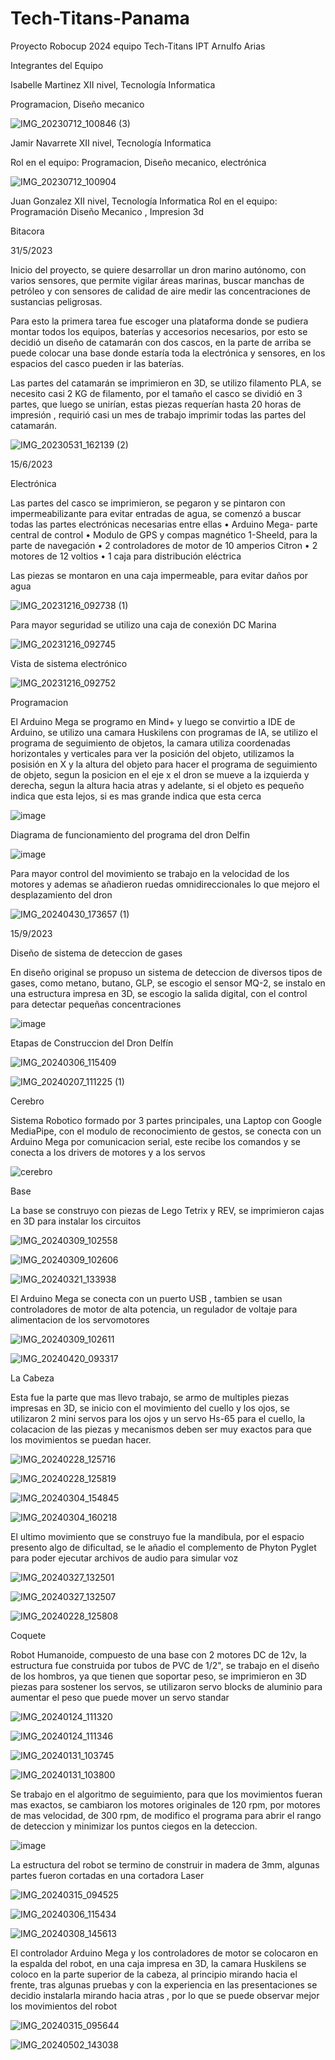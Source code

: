 # Tech-Titans-Panama

Proyecto Robocup 2024 equipo Tech-Titans IPT Arnulfo Arias

Integrantes del Equipo


Isabelle Martinez
XII nivel, Tecnología Informatica

Programacion, Diseño mecanico

![IMG_20230712_100846 (3)](https://github.com/techtitanspanama/Tech-Titans-Panama/assets/160556403/2e9ed67a-2384-490e-a029-7c5ada6c4275)


Jamir Navarrete
XII nivel, Tecnología Informatica

Rol en el equipo: Programacion, Diseño mecanico, electrónica

![IMG_20230712_100904](https://github.com/techtitanspanama/Tech-Titans-Panama/assets/160556403/060ceaea-19e5-497d-811d-3a7cdd9f1e7a)


Juan Gonzalez
XII nivel, Tecnología Informatica
Rol en el equipo: Programación Diseño Mecanico , Impresion 3d


Bitacora

31/5/2023

Inicio del proyecto, se quiere desarrollar un dron marino autónomo, con varios sensores, que permite vigilar áreas marinas, buscar manchas de petróleo y con sensores de calidad de aire medir las concentraciones de sustancias peligrosas.

Para esto la primera tarea fue escoger una plataforma donde se pudiera montar todos los equipos, baterías y accesorios necesarios, por esto se decidió un diseño de catamarán con dos cascos, en la parte de arriba se puede colocar una base donde estaría toda la electrónica y sensores, en los espacios del casco pueden ir las baterías.

Las partes del catamarán se imprimieron en 3D, se utilizo filamento PLA, se necesito casi 2 KG de filamento, por el tamaño el casco se dividió en 3 partes, que luego se unirían, estas piezas requerían hasta 20 horas de impresión , requirió casi un mes de trabajo imprimir todas las partes del catamarán.

![IMG_20230531_162139 (2)](https://github.com/techtitanspanama/Tech-Titans-Panama/assets/160556403/091c1e92-f210-4c51-9294-a762c268aa44)


15/6/2023

Electrónica

Las partes del casco se imprimieron, se pegaron y se pintaron con impermeabilizante para evitar entradas de agua, se comenzó a buscar todas las partes electrónicas necesarias entre ellas
•	Arduino Mega- parte central de control
•	Modulo de GPS y compas magnético 1-Sheeld, para la parte de navegación
•	 2 controladores de motor de 10 amperios Citron
•	2 motores de 12 voltios 
•	1 caja para distribución eléctrica

Las piezas se montaron en una caja impermeable, para evitar daños por agua

![IMG_20231216_092738 (1)](https://github.com/techtitanspanama/Tech-Titans-Panama/assets/160556403/5f296a9a-ce37-465e-84a7-7ab8991762b7)


Para mayor seguridad se utilizo una caja de conexión DC Marina


![IMG_20231216_092745](https://github.com/techtitanspanama/Tech-Titans-Panama/assets/160556403/e4618872-30d2-4804-a683-55f7db1b9a1f)



Vista de sistema electrónico

![IMG_20231216_092752](https://github.com/techtitanspanama/Tech-Titans-Panama/assets/160556403/610efba8-92bc-459f-b092-48f9d8f58bda)

Programacion

El Arduino Mega se programo en Mind+ y luego se convirtio a IDE de Arduino, se utilizo una camara Huskilens con programas de IA, se utilizo el programa de seguimiento de objetos, la camara utiliza coordenadas horizontales y verticales para ver la posición del objeto, utilizamos la posisión en X y la altura del objeto para hacer el programa de seguimiento de objeto, segun la posicion en el eje x el dron se mueve a la izquierda y derecha, segun la altura hacia atras y adelante, si el objeto es pequeño indica que esta lejos, si es mas grande indica que esta cerca

![image](https://github.com/techtitanspanama/Tech-Titans-Panama/assets/160556403/fd964ffc-6a25-4de6-a4e9-99d7b0ee587c)

Diagrama de funcionamiento del programa del dron Delfin

![image](https://github.com/techtitanspanama/Tech-Titans-Panama/assets/160556403/5f8d63fd-1946-4489-941b-fd391c064930)

Para mayor control del movimiento se trabajo en la velocidad de los motores y ademas se añadieron ruedas omnidireccionales lo que mejoro el desplazamiento del dron

![IMG_20240430_173657 (1)](https://github.com/techtitanspanama/Tech-Titans-Panama/assets/160556403/b24909ca-a85f-4958-9688-e16458891688)


15/9/2023

Diseño de sistema de deteccion de gases

En diseño original se propuso un sistema de deteccion de diversos tipos de gases, como metano, butano, GLP, se escogio el sensor MQ-2, se instalo en una estructura impresa en 3D, se escogio la salida digital, con el control para detectar pequeñas concentraciones

![image](https://github.com/techtitanspanama/Tech-Titans-Panama/assets/160556403/b252c638-326d-4f34-9ba5-6d0bc0758476)


Etapas de Construccion del Dron Delfín




![IMG_20240306_115409](https://github.com/techtitanspanama/Tech-Titans-Panama/assets/160556403/c3ea9fb1-a4cc-4355-93e4-c97194273c73)


![IMG_20240207_111225 (1)](https://github.com/techtitanspanama/Tech-Titans-Panama/assets/160556403/ef650fcb-bb67-449a-8c82-47b2b3c94c79)


Cerebro

Sistema Robotico formado por 3 partes principales, una Laptop con Google MediaPipe, con el modulo de reconocimiento de gestos, se conecta con un Arduino Mega por comunicacion serial, este recibe los comandos y se conecta a los drivers de motores y a los servos

![cerebro](https://github.com/techtitanspanama/Tech-Titans-Panama/assets/160556403/12044e90-5427-4442-91a4-696b56b2f829)


Base 

La base se construyo con piezas de Lego Tetrix y REV, se imprimieron cajas en 3D para instalar los circuitos 

![IMG_20240309_102558](https://github.com/techtitanspanama/Tech-Titans-Panama/assets/160556403/023aa2f4-381e-4918-a83c-2e61a3ce990c)


![IMG_20240309_102606](https://github.com/techtitanspanama/Tech-Titans-Panama/assets/160556403/3aac8238-1fcc-40cd-9594-3a10b2b8b2da)


![IMG_20240321_133938](https://github.com/techtitanspanama/Tech-Titans-Panama/assets/160556403/be936a84-0adc-4825-ae88-3d43033dc534)


El Arduino Mega se conecta con un puerto USB , tambien se usan controladores de motor de alta potencia, un regulador de voltaje para alimentacion de los servomotores 


![IMG_20240309_102611](https://github.com/techtitanspanama/Tech-Titans-Panama/assets/160556403/387ff779-2e38-4828-a623-cabdf13b4d7c)

![IMG_20240420_093317](https://github.com/techtitanspanama/Tech-Titans-Panama/assets/160556403/d846f3e4-cd4c-4eca-8fca-8cfa32229685)

La Cabeza

Esta fue la parte que mas llevo trabajo, se armo de multiples piezas impresas en 3D, se inicio con el movimiento del cuello y los ojos, se utilizaron 2 mini servos para los ojos y un servo Hs-65 para el cuello, la colacacion de las piezas y mecanismos deben ser muy exactos para que los movimientos se puedan hacer.


![IMG_20240228_125716](https://github.com/techtitanspanama/Tech-Titans-Panama/assets/160556403/d940323f-bdff-4d0c-b4e4-d6274d236c7a)


![IMG_20240228_125819](https://github.com/techtitanspanama/Tech-Titans-Panama/assets/160556403/b430ef3f-740a-47bd-a63b-195ec2ca98fb)


![IMG_20240304_154845](https://github.com/techtitanspanama/Tech-Titans-Panama/assets/160556403/02d85496-4eab-4d3d-8ff0-aaca30a27c83)




![IMG_20240304_160218](https://github.com/techtitanspanama/Tech-Titans-Panama/assets/160556403/84a15120-084c-4a0e-a5f1-3ad668867837)


El ultimo movimiento que se construyo fue la mandibula, por el espacio presento algo de dificultad, se le añadio el complemento de Phyton Pyglet para poder ejecutar archivos de audio para simular voz

![IMG_20240327_132501](https://github.com/techtitanspanama/Tech-Titans-Panama/assets/160556403/6ca3e867-fecb-4804-bffa-5dbacd1b0ea2)

![IMG_20240327_132507](https://github.com/techtitanspanama/Tech-Titans-Panama/assets/160556403/79adade5-e8b1-4da9-b1cf-e5df01ecb0a3)

![IMG_20240228_125808](https://github.com/techtitanspanama/Tech-Titans-Panama/assets/160556403/f40efbcf-52ea-4382-ae3b-65d470a09884)



Coquete

Robot Humanoide, compuesto de una base con 2 motores DC de 12v, la estructura fue construida por tubos de PVC de 1/2", se trabajo en el diseño de los hombros, ya que tienen que soportar peso, se imprimieron en 3D piezas para sostener los servos, se utilizaron servo blocks de aluminio para aumentar el peso que puede mover un servo standar

![IMG_20240124_111320](https://github.com/techtitanspanama/Tech-Titans-Panama/assets/160556403/0c8c47a5-7778-43bb-be5b-284c3c06d30d)

![IMG_20240124_111346](https://github.com/techtitanspanama/Tech-Titans-Panama/assets/160556403/c11e0816-4a69-454f-a3e1-cce0aacb4b2a)

![IMG_20240131_103745](https://github.com/techtitanspanama/Tech-Titans-Panama/assets/160556403/c655dd61-9cfc-45cd-95f5-0e510472af2f)

![IMG_20240131_103800](https://github.com/techtitanspanama/Tech-Titans-Panama/assets/160556403/41483d81-e1ff-49fc-8e14-9c0c8770ead4)

Se trabajo en el algoritmo de seguimiento, para que los movimientos fueran mas exactos, se cambiaron los motores originales de 120 rpm, por motores de mas velocidad, de 300 rpm, de modifico el programa para abrir el rango de deteccion y minimizar los puntos ciegos en la deteccion.


![image](https://github.com/techtitanspanama/Tech-Titans-Panama/assets/160556403/32429288-458f-47a9-8ebc-83611e40185d)

La estructura del robot se termino de construir in madera de 3mm, algunas partes fueron cortadas en una cortadora Laser


![IMG_20240315_094525](https://github.com/techtitanspanama/Tech-Titans-Panama/assets/160556403/d0baa3c5-9c45-4f13-84ce-f7cb63ca1467)

![IMG_20240306_115434](https://github.com/techtitanspanama/Tech-Titans-Panama/assets/160556403/6ebc6e88-73a4-469b-867a-42ce66cd67f5)

![IMG_20240308_145613](https://github.com/techtitanspanama/Tech-Titans-Panama/assets/160556403/4cf2ea08-b040-4ffc-af5e-2c0144d5d96c)

El controlador Arduino Mega y los controladores de motor se colocaron en la espalda del robot, en una caja impresa en 3D, la camara Huskilens se coloco en la parte superior de la cabeza, al principio mirando hacia el frente, tras algunas pruebas y con la experiencia en las presentaciones se decidio instalarla mirando hacia atras , por lo que se puede observar mejor los movimientos del robot

![IMG_20240315_095644](https://github.com/techtitanspanama/Tech-Titans-Panama/assets/160556403/29d66781-3162-4b2d-9c23-004a462d385b)

![IMG_20240502_143038](https://github.com/techtitanspanama/Tech-Titans-Panama/assets/160556403/e49c79ab-a2aa-49b6-8c4e-0ad450802a3e)
